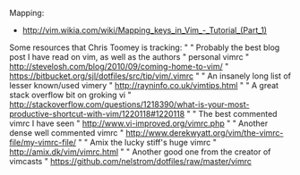 Mapping:
  - http://vim.wikia.com/wiki/Mapping_keys_in_Vim_-_Tutorial_(Part_1)


Some resources that Chris Toomey is tracking:
"
" Probably the best blog post I have read on vim, as well as the authors
" personal vimrc
" http://stevelosh.com/blog/2010/09/coming-home-to-vim/
" https://bitbucket.org/sjl/dotfiles/src/tip/vim/.vimrc
"
" An insanely long list of lesser known/used vimery
" http://rayninfo.co.uk/vimtips.html
"
" A great stack overflow bit on groking vi
" http://stackoverflow.com/questions/1218390/what-is-your-most-productive-shortcut-with-vim/1220118#1220118
"
" The best commented vimrc I have seen
" http://www.vi-improved.org/vimrc.php
"
" Another dense well commented vimrc
" http://www.derekwyatt.org/vim/the-vimrc-file/my-vimrc-file/
"
" Amix the lucky stiff's huge vimrc
" http://amix.dk/vim/vimrc.html
"
" Another good one from the creator of vimcasts
" https://github.com/nelstrom/dotfiles/raw/master/vimrc

